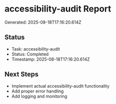 # accessibility-audit Report

Generated: 2025-08-18T17:16:20.614Z

## Status
- Task: accessibility-audit
- Status: Completed
- Timestamp: 2025-08-18T17:16:20.614Z

## Next Steps
- Implement actual accessibility-audit functionality
- Add proper error handling
- Add logging and monitoring
